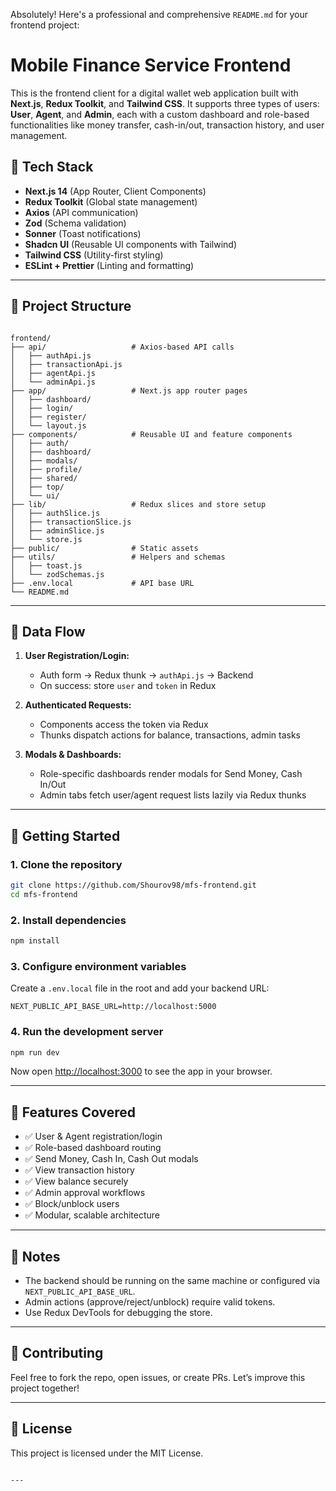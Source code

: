 Absolutely! Here's a professional and comprehensive `README.md` for your frontend project:



# Mobile Finance Service Frontend

This is the frontend client for a digital wallet web application built with **Next.js**, **Redux Toolkit**, and **Tailwind CSS**. It supports three types of users: **User**, **Agent**, and **Admin**, each with a custom dashboard and role-based functionalities like money transfer, cash-in/out, transaction history, and user management.


## 🧱 Tech Stack

- **Next.js 14** (App Router, Client Components)
- **Redux Toolkit** (Global state management)
- **Axios** (API communication)
- **Zod** (Schema validation)
- **Sonner** (Toast notifications)
- **Shadcn UI** (Reusable UI components with Tailwind)
- **Tailwind CSS** (Utility-first styling)
- **ESLint + Prettier** (Linting and formatting)

---

## 📂 Project Structure

```

frontend/
├── api/                   # Axios-based API calls
│   ├── authApi.js
│   ├── transactionApi.js
│   ├── agentApi.js
│   └── adminApi.js
├── app/                   # Next.js app router pages
│   ├── dashboard/
│   ├── login/
│   ├── register/
│   └── layout.js
├── components/            # Reusable UI and feature components
│   ├── auth/
│   ├── dashboard/
│   ├── modals/
│   ├── profile/
│   ├── shared/
│   ├── top/
│   └── ui/
├── lib/                   # Redux slices and store setup
│   ├── authSlice.js
│   ├── transactionSlice.js
│   ├── adminSlice.js
│   └── store.js
├── public/                # Static assets
├── utils/                 # Helpers and schemas
│   ├── toast.js
│   └── zodSchemas.js
├── .env.local             # API base URL
└── README.md

````

---

## 🔄 Data Flow

1. **User Registration/Login:**
   - Auth form → Redux thunk → `authApi.js` → Backend
   - On success: store `user` and `token` in Redux

2. **Authenticated Requests:**
   - Components access the token via Redux
   - Thunks dispatch actions for balance, transactions, admin tasks

3. **Modals & Dashboards:**
   - Role-specific dashboards render modals for Send Money, Cash In/Out
   - Admin tabs fetch user/agent request lists lazily via Redux thunks

---

## 🚀 Getting Started

### 1. Clone the repository

```bash
git clone https://github.com/Shourov98/mfs-frontend.git
cd mfs-frontend
````

### 2. Install dependencies

```bash
npm install
```

### 3. Configure environment variables

Create a `.env.local` file in the root and add your backend URL:

```
NEXT_PUBLIC_API_BASE_URL=http://localhost:5000
```

### 4. Run the development server

```bash
npm run dev
```

Now open [http://localhost:3000](http://localhost:3000) to see the app in your browser.

---

## 🧪 Features Covered

* ✅ User & Agent registration/login
* ✅ Role-based dashboard routing
* ✅ Send Money, Cash In, Cash Out modals
* ✅ View transaction history
* ✅ View balance securely
* ✅ Admin approval workflows
* ✅ Block/unblock users
* ✅ Modular, scalable architecture

---

## 📌 Notes

* The backend should be running on the same machine or configured via `NEXT_PUBLIC_API_BASE_URL`.
* Admin actions (approve/reject/unblock) require valid tokens.
* Use Redux DevTools for debugging the store.

---

## 🤝 Contributing

Feel free to fork the repo, open issues, or create PRs. Let’s improve this project together!

---

## 📄 License

This project is licensed under the MIT License.

```

---
```
